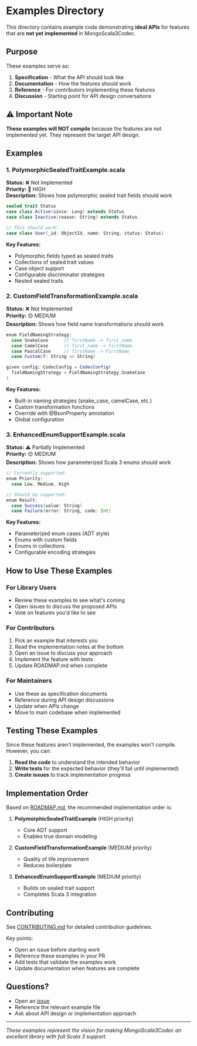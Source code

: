 # Examples Directory

This directory contains example code demonstrating **ideal APIs** for features that are **not yet implemented** in MongoScala3Codec.

## Purpose

These examples serve as:
1. **Specification** - What the API should look like
2. **Documentation** - How the features should work
3. **Reference** - For contributors implementing these features
4. **Discussion** - Starting point for API design conversations

## ⚠️ Important Note

**These examples will NOT compile** because the features are not implemented yet. They represent the target API design.

## Examples

### 1. PolymorphicSealedTraitExample.scala
**Status:** ❌ Not Implemented  
**Priority:** 🔴 HIGH  
**Description:** Shows how polymorphic sealed trait fields should work

```scala
sealed trait Status
case class Active(since: Long) extends Status
case class Inactive(reason: String) extends Status

// This should work:
case class User(_id: ObjectId, name: String, status: Status)
```

**Key Features:**
- Polymorphic fields typed as sealed traits
- Collections of sealed trait values
- Case object support
- Configurable discriminator strategies
- Nested sealed traits

### 2. CustomFieldTransformationExample.scala
**Status:** ❌ Not Implemented  
**Priority:** 🟡 MEDIUM  
**Description:** Shows how field name transformations should work

```scala
enum FieldNamingStrategy:
  case SnakeCase      // firstName -> first_name
  case CamelCase      // first_name -> firstName
  case PascalCase     // firstName -> FirstName
  case Custom(f: String => String)

given config: CodecConfig = CodecConfig(
  fieldNamingStrategy = FieldNamingStrategy.SnakeCase
)
```

**Key Features:**
- Built-in naming strategies (snake_case, camelCase, etc.)
- Custom transformation functions
- Override with @BsonProperty annotation
- Global configuration

### 3. EnhancedEnumSupportExample.scala
**Status:** ⚠️ Partially Implemented  
**Priority:** 🟡 MEDIUM  
**Description:** Shows how parameterized Scala 3 enums should work

```scala
// Currently supported:
enum Priority:
  case Low, Medium, High

// Should be supported:
enum Result:
  case Success(value: String)
  case Failure(error: String, code: Int)
```

**Key Features:**
- Parameterized enum cases (ADT style)
- Enums with custom fields
- Enums in collections
- Configurable encoding strategies

## How to Use These Examples

### For Library Users
- Review these examples to see what's coming
- Open issues to discuss the proposed APIs
- Vote on features you'd like to see

### For Contributors
1. Pick an example that interests you
2. Read the implementation notes at the bottom
3. Open an issue to discuss your approach
4. Implement the feature with tests
5. Update ROADMAP.md when complete

### For Maintainers
- Use these as specification documents
- Reference during API design discussions
- Update when APIs change
- Move to main codebase when implemented

## Testing These Examples

Since these features aren't implemented, the examples won't compile. However, you can:

1. **Read the code** to understand the intended behavior
2. **Write tests** for the expected behavior (they'll fail until implemented)
3. **Create issues** to track implementation progress

## Implementation Order

Based on [ROADMAP.md](../ROADMAP.md), the recommended implementation order is:

1. **PolymorphicSealedTraitExample** (HIGH priority)
   - Core ADT support
   - Enables true domain modeling

2. **CustomFieldTransformationExample** (MEDIUM priority)
   - Quality of life improvement
   - Reduces boilerplate

3. **EnhancedEnumSupportExample** (MEDIUM priority)
   - Builds on sealed trait support
   - Completes Scala 3 integration

## Contributing

See [CONTRIBUTING.md](../CONTRIBUTING.md) for detailed contribution guidelines.

Key points:
- Open an issue before starting work
- Reference these examples in your PR
- Add tests that validate the examples work
- Update documentation when features are complete

## Questions?

- Open an [issue](https://github.com/mbannour/MongoScala3Codec/issues)
- Reference the relevant example file
- Ask about API design or implementation approach

---

*These examples represent the vision for making MongoScala3Codec an excellent library with full Scala 3 support.*
